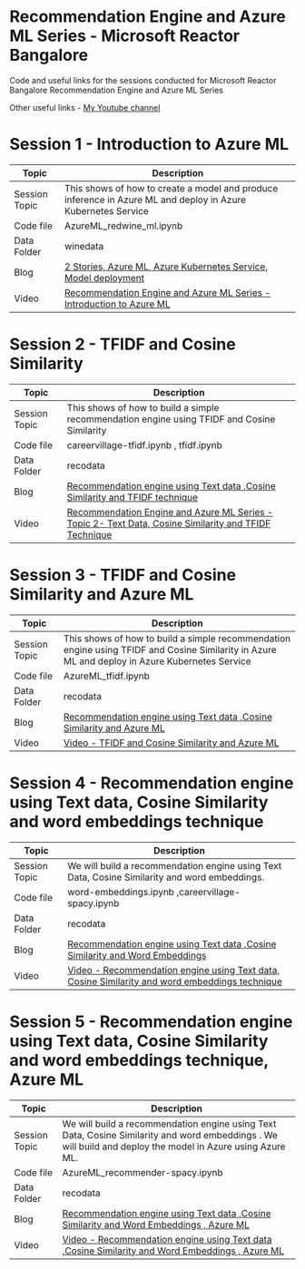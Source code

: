 # Recommendation Engine and Azure ML Series  - Microsoft Reactor Bangalore       

Code and useful links for the sessions conducted for Microsoft Reactor Bangalore Recommendation Engine and Azure ML Series         

Other useful links - [My Youtube channel](https://www.youtube.com/channel/UCFgPJgsmH8u67SvvLK-tLGg)             



# Session 1  -  Introduction to Azure ML  
|  Topic  |  Description |
|---|---|
| Session Topic  |   This shows of how to create a model and produce inference in Azure ML and deploy in Azure Kubernetes Service         |
|  Code file | AzureML_redwine_ml.ipynb   |
| Data Folder  |  winedata |   
| Blog | [2 Stories, Azure ML, Azure Kubernetes Service, Model deployment](https://ambarishg.github.io/posts/2021-03-11-two-stories-azureml-aks/) |  
| Video  |  [Recommendation Engine and Azure ML Series - Introduction to Azure ML ](https://www.youtube.com/watch?v=XNlhjqwetHA) |    
    

# Session 2 - TFIDF and Cosine Similarity      

|  Topic  |  Description |
|---|---|
| Session Topic  |  This shows of how to build a simple recommendation engine using TFIDF and Cosine Similarity         |
|  Code file | careervillage-tfidf.ipynb , tfidf.ipynb   |
| Data Folder  |  recodata |   
| Blog | [Recommendation engine using Text data ,Cosine Similarity and TFIDF technique](https://ambarishg.github.io/posts/recommender-career-tfidf/) |  
| Video  |  [Recommendation Engine and Azure ML Series -Topic 2- Text Data, Cosine Similarity and TFIDF Technique ](https://www.youtube.com/watch?v=-PRJehxE-W4&t=70s) |          

  

# Session 3 - TFIDF and Cosine Similarity and Azure ML  

|  Topic  |  Description |
|---|---| 
| Session Topic  |   This shows of how to build a simple recommendation engine using TFIDF and Cosine Similarity in Azure ML and deploy in Azure Kubernetes Service          |
|  Code file | AzureML_tfidf.ipynb    |
| Data Folder  |  recodata |   
| Blog | [Recommendation engine using Text data ,Cosine Similarity and Azure ML](https://ambarishg.github.io/posts/recommender-career-spacy-azure/) |  
| Video  |   [Video - TFIDF and Cosine Similarity and Azure ML](https://www.youtube.com/watch?v=JjLREARpZ4U&t=1s) |     

# Session 4 - Recommendation engine using Text data, Cosine Similarity and word embeddings technique
 

|  Topic  |  Description |
|---|---| 
| Session Topic  |   We will build a recommendation engine using Text Data, Cosine Similarity and word embeddings.           |
|  Code file | word-embeddings.ipynb ,careervillage-spacy.ipynb    |
| Data Folder  |  recodata |   
| Blog | [Recommendation engine using Text data ,Cosine Similarity and Word Embeddings](https://ambarishg.github.io/posts/recommender-career-spacy/) |  
| Video  |   [Video - Recommendation engine using Text data, Cosine Similarity and word embeddings technique](https://www.youtube.com/watch?v=Rg_7JcdZtbg&t=20s) |   
       
# Session 5 - Recommendation engine using Text data, Cosine Similarity and word embeddings technique, Azure ML

 

|  Topic  |  Description |
|---|---| 
| Session Topic  |   We will build a recommendation engine using Text Data, Cosine Similarity and word embeddings . We will build and deploy the model in Azure using Azure ML.          |
|  Code file | AzureML_recommender-spacy.ipynb     |
| Data Folder  |  recodata |   
| Blog | [Recommendation engine using Text data ,Cosine Similarity and Word Embeddings , Azure ML](https://ambarishg.github.io/posts/recommender-career-spacy-azure/) |  
| Video  |   [Video - Recommendation engine using Text data ,Cosine Similarity and Word Embeddings , Azure ML](https://www.youtube.com/watch?v=p1lPxAKVfkk) |   
